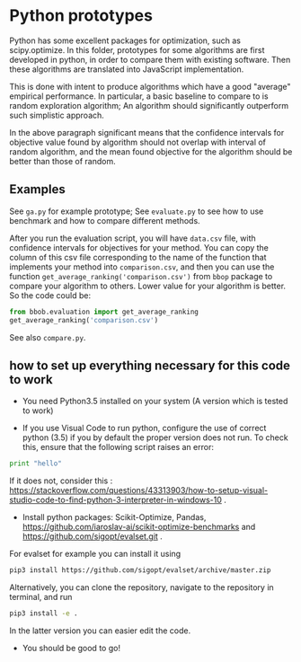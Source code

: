 # Python prototypes

Python has some excellent packages for optimization, such as scipy.optimize. In this folder, prototypes for some algorithms are first developed in python, in order to compare them with existing software. Then these algorithms are translated into JavaScript implementation. 

This is done with intent to produce algorithms which have a good "average" empirical performance. In particular, a basic baseline to compare to is random exploration algorithm; An algorithm should significantly outperform such simplistic approach.

In the above paragraph significant means that the confidence intervals for objective value found by algorithm should not overlap with interval of random algorithm, and the mean found objective for the algorithm should be better than those of random.

## Examples

See `ga.py` for example prototype; See `evaluate.py` to see how to use benchmark and how to compare different methods.

After you run the evaluation script, you will have `data.csv` file, with confidence intervals for objectives for your method. You can copy the column of this csv file corresponding to the name of the function that implements your method into `comparison.csv`, and then you can use the function `get_average_ranking('comparison.csv')` from `bbop` package to compare your algorithm to others. Lower value for your algorithm is better. So the code could be:

```python
from bbob.evaluation import get_average_ranking
get_average_ranking('comparison.csv')
```

See also `compare.py`.


## how to set up everything necessary for this code to work

* You need Python3.5 installed on your system (A version which is tested to work)

* If you use Visual Code to run python, configure the use of correct python (3.5) if you by default the proper version does not run. To check this, ensure that the following script raises an error:

```python
print "hello"
```

If it does not, consider this : https://stackoverflow.com/questions/43313903/how-to-setup-visual-studio-code-to-find-python-3-interpreter-in-windows-10 .

* Install python packages: Scikit-Optimize, Pandas, https://github.com/iaroslav-ai/scikit-optimize-benchmarks and https://github.com/sigopt/evalset.git .

For evalset for example you can install it using 

```bash 
pip3 install https://github.com/sigopt/evalset/archive/master.zip
```

Alternatively, you can clone the repository, navigate to the repository in terminal, and run 

```bash
pip3 install -e .
```

In the latter version you can easier edit the code.

* You should be good to go!